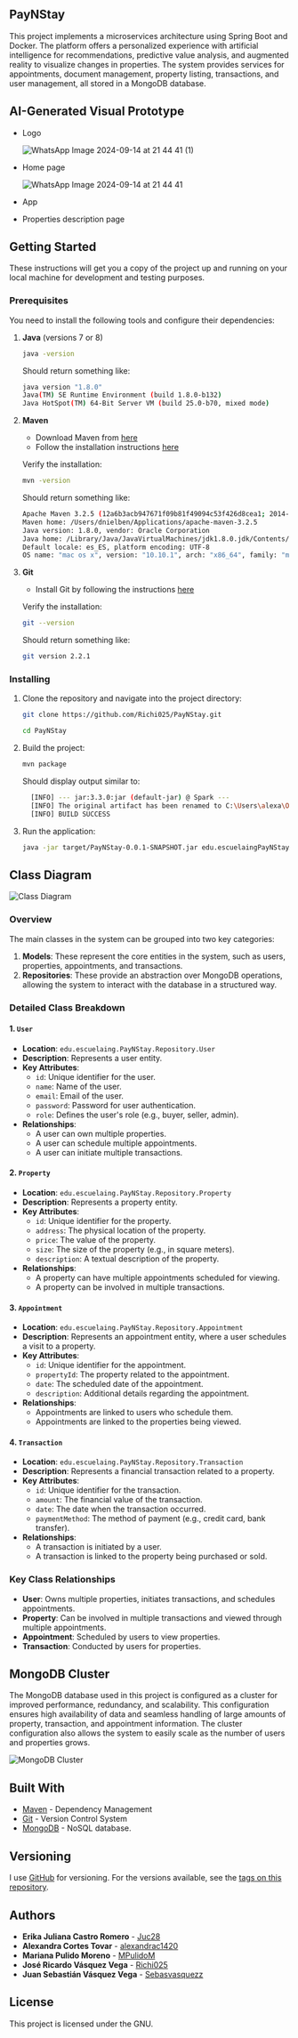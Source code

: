 ## PayNStay

This project implements a microservices architecture using Spring Boot and Docker. The platform offers a personalized experience with artificial intelligence for recommendations, predictive value analysis, and augmented reality to visualize changes in properties. The system provides services for appointments, document management, property listing, transactions, and user management, all stored in a MongoDB database.

## AI-Generated Visual Prototype

 - Logo
   
   ![WhatsApp Image 2024-09-14 at 21 44 41 (1)](https://github.com/user-attachments/assets/0ee8fd6b-c7c2-4135-9069-50c2e4ad47c5)

 - Home page
   
   ![WhatsApp Image 2024-09-14 at 21 44 41](https://github.com/user-attachments/assets/42e1c125-c769-4b7f-89d0-76138a8a7d2c)

 - App
 - Properties description page




## Getting Started

These instructions will get you a copy of the project up and running on your local machine for development and testing purposes.

### Prerequisites

You need to install the following tools and configure their dependencies:

1. **Java** (versions 7 or 8)
    ```sh
    java -version
    ```
    Should return something like:
    ```sh
    java version "1.8.0"
    Java(TM) SE Runtime Environment (build 1.8.0-b132)
    Java HotSpot(TM) 64-Bit Server VM (build 25.0-b70, mixed mode)
    ```

2. **Maven**
    - Download Maven from [here](http://maven.apache.org/download.html)
    - Follow the installation instructions [here](http://maven.apache.org/download.html#Installation)

    Verify the installation:
    ```sh
    mvn -version
    ```
    Should return something like:
    ```sh
    Apache Maven 3.2.5 (12a6b3acb947671f09b81f49094c53f426d8cea1; 2014-12-14T12:29:23-05:00)
    Maven home: /Users/dnielben/Applications/apache-maven-3.2.5
    Java version: 1.8.0, vendor: Oracle Corporation
    Java home: /Library/Java/JavaVirtualMachines/jdk1.8.0.jdk/Contents/Home/jre
    Default locale: es_ES, platform encoding: UTF-8
    OS name: "mac os x", version: "10.10.1", arch: "x86_64", family: "mac"
    ```

3. **Git**
    - Install Git by following the instructions [here](http://git-scm.com/book/en/v2/Getting-Started-Installing-Git)

    Verify the installation:
    ```sh
    git --version
    ```
    Should return something like:
    ```sh
    git version 2.2.1
    ```

### Installing

1. Clone the repository and navigate into the project directory:
    ```sh
    git clone https://github.com/Richi025/PayNStay.git

    cd PayNStay
    ```

2. Build the project:
    ```sh
    mvn package
    ```

    Should display output similar to:
    ```sh
      [INFO] --- jar:3.3.0:jar (default-jar) @ Spark ---
      [INFO] The original artifact has been renamed to C:\Users\alexa\OneDrive\Escritorio\PayNStay\target\PayNStay-0.0.1-SNAPSHOT.jar.original
      [INFO] BUILD SUCCESS
    ```

3. Run the application:
    ```sh
    java -jar target/PayNStay-0.0.1-SNAPSHOT.jar edu.escuelaingPayNStayApplication

    ```

## Class Diagram

![Class Diagram](https://github.com/Richi025/PayNStay/blob/master/images/PayNStayRelationalModelsDiagram.png)

### Overview

The main classes in the system can be grouped into two key categories:

1. **Models**: These represent the core entities in the system, such as users, properties, appointments, and transactions.
2. **Repositories**: These provide an abstraction over MongoDB operations, allowing the system to interact with the database in a structured way.

### Detailed Class Breakdown

#### 1. `User`

- **Location**: `edu.escuelaing.PayNStay.Repository.User`
- **Description**: Represents a user entity.
- **Key Attributes**:
  - `id`: Unique identifier for the user.
  - `name`: Name of the user.
  - `email`: Email of the user.
  - `password`: Password for user authentication.
  - `role`: Defines the user's role (e.g., buyer, seller, admin).
- **Relationships**:
  - A user can own multiple properties.
  - A user can schedule multiple appointments.
  - A user can initiate multiple transactions.

#### 2. `Property`

- **Location**: `edu.escuelaing.PayNStay.Repository.Property`
- **Description**: Represents a property entity.
- **Key Attributes**:
  - `id`: Unique identifier for the property.
  - `address`: The physical location of the property.
  - `price`: The value of the property.
  - `size`: The size of the property (e.g., in square meters).
  - `description`: A textual description of the property.
- **Relationships**:
  - A property can have multiple appointments scheduled for viewing.
  - A property can be involved in multiple transactions.

#### 3. `Appointment`

- **Location**: `edu.escuelaing.PayNStay.Repository.Appointment`
- **Description**: Represents an appointment entity, where a user schedules a visit to a property.
- **Key Attributes**:
  - `id`: Unique identifier for the appointment.
  - `propertyId`: The property related to the appointment.
  - `date`: The scheduled date of the appointment.
  - `description`: Additional details regarding the appointment.
- **Relationships**:
  - Appointments are linked to users who schedule them.
  - Appointments are linked to the properties being viewed.

#### 4. `Transaction`

- **Location**: `edu.escuelaing.PayNStay.Repository.Transaction`
- **Description**: Represents a financial transaction related to a property.
- **Key Attributes**:
  - `id`: Unique identifier for the transaction.
  - `amount`: The financial value of the transaction.
  - `date`: The date when the transaction occurred.
  - `paymentMethod`: The method of payment (e.g., credit card, bank transfer).
- **Relationships**:
  - A transaction is initiated by a user.
  - A transaction is linked to the property being purchased or sold.

### Key Class Relationships

- **User**: Owns multiple properties, initiates transactions, and schedules appointments.
- **Property**: Can be involved in multiple transactions and viewed through multiple appointments.
- **Appointment**: Scheduled by users to view properties.
- **Transaction**: Conducted by users for properties.

## MongoDB Cluster

The MongoDB database used in this project is configured as a cluster for improved performance, redundancy, and scalability. This configuration ensures high availability of data and seamless handling of large amounts of property, transaction, and appointment information. The cluster configuration also allows the system to easily scale as the number of users and properties grows.

![MongoDB Cluster](https://github.com/Richi025/PayNStay/blob/master/images/imageClusterMongo.png)

## Built With

* [Maven](https://maven.apache.org/) - Dependency Management
* [Git](http://git-scm.com/) - Version Control System
* [MongoDB](https://www.mongodb.com) - NoSQL database.

## Versioning

I use [GitHub](https://github.com/) for versioning. For the versions available, see the [tags on this repository](https://github.com/Richi025/PayNStay.git).

## Authors

* **Erika Juliana Castro Romero** - [Juc28](https://github.com/Juc28)
* **Alexandra Cortes Tovar** - [alexandrac1420](https://github.com/alexandrac1420)
* **Mariana Pulido Moreno** - [MPulidoM](https://github.com/MPulidoM)
* **José Ricardo Vásquez Vega** - [Richi025](https://github.com/Richi025)
* **Juan Sebastián Vásquez Vega** - [Sebasvasquezz](https://github.com/Sebasvasquezz)

## License

This project is licensed under the GNU.
